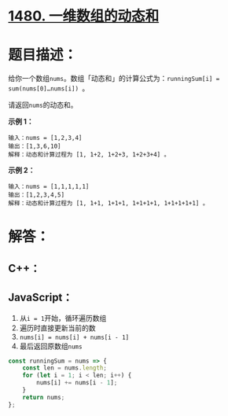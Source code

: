 # [1480. 一维数组的动态和](https://leetcode-cn.com/problems/running-sum-of-1d-array/)

# 题目描述：

给你一个数组`nums`。数组「动态和」的计算公式为：`runningSum[i] = sum(nums[0]…nums[i]) `。

请返回`nums`的动态和。



**示例 1：**

```
输入：nums = [1,2,3,4]
输出：[1,3,6,10]
解释：动态和计算过程为 [1, 1+2, 1+2+3, 1+2+3+4] 。
```

**示例 2：**

```
输入：nums = [1,1,1,1,1]
输出：[1,2,3,4,5]
解释：动态和计算过程为 [1, 1+1, 1+1+1, 1+1+1+1, 1+1+1+1+1] 。
```

# 解答：

## C++：



## JavaScript：

1. 从`i = 1`开始，循环遍历数组
2. 遍历时直接更新当前的数
3. `nums[i] = nums[i] + nums[i - 1]`
4. 最后返回原数组`nums`

```javascript
const runningSum = nums => {
    const len = nums.length;
    for (let i = 1; i < len; i++) {
        nums[i] += nums[i - 1];
    }
    return nums;
};
```
